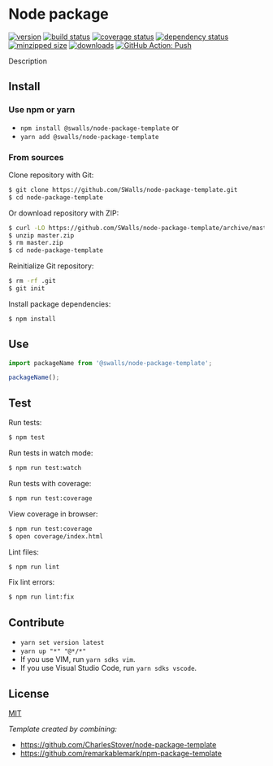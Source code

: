 # Node package

[![version](https://img.shields.io/npm/v/@swalls/node-package-template.svg)](https://www.npmjs.com/package/@swalls/node-package-template)
[![build status](https://travis-ci.org/SWalls/node-package-template.svg?branch=master)](https://travis-ci.org/SWalls/node-package-template)
[![coverage status](https://coveralls.io/repos/github/SWalls/node-package-template/badge.svg?branch=master)](https://coveralls.io/github/SWalls/node-package-template?branch=master)
[![dependency status](https://david-dm.org/SWalls/node-package-template.svg)](https://david-dm.org/SWalls/node-package-template)
[![minzipped size](https://img.shields.io/bundlephobia/minzip/@swalls/node-package-template.svg)](https://www.npmjs.com/package/@swalls/node-package-template)
[![downloads](https://img.shields.io/npm/dt/@swalls/node-package-template.svg)](https://www.npmjs.com/package/@swalls/node-package-template)
[![GitHub Action: Push](https://github.com/SWalls/node-package-template/actions/workflows/push.yml/badge.svg)](https://github.com/SWalls/node-package-template/actions/workflows/push.yml)

Description 

## Install

### Use npm or yarn

- `npm install @swalls/node-package-template` or
- `yarn add @swalls/node-package-template`

### From sources

Clone repository with Git:

```sh
$ git clone https://github.com/SWalls/node-package-template.git
$ cd node-package-template
```

Or download repository with ZIP:

```sh
$ curl -LO https://github.com/SWalls/node-package-template/archive/master.zip
$ unzip master.zip
$ rm master.zip
$ cd node-package-template
```

Reinitialize Git repository:

```sh
$ rm -rf .git
$ git init
```

Install package dependencies:

```sh
$ npm install
```

## Use

```typescript
import packageName from '@swalls/node-package-template';

packageName();
```


## Test

Run tests:

```sh
$ npm test
```

Run tests in watch mode:

```sh
$ npm run test:watch
```

Run tests with coverage:

```sh
$ npm run test:coverage
```

View coverage in browser:

```sh
$ npm run test:coverage
$ open coverage/index.html
```

Lint files:

```sh
$ npm run lint
```

Fix lint errors:

```sh
$ npm run lint:fix
```

## Contribute

- `yarn set version latest`
- `yarn up "*" "@*/*"`
- If you use VIM, run `yarn sdks vim`.
- If you use Visual Studio Code, run `yarn sdks vscode`.

## License

[MIT](https://github.com/SWalls/node-package-template/blob/master/LICENSE)

*Template created by combining:*

- https://github.com/CharlesStover/node-package-template
- https://github.com/remarkablemark/npm-package-template